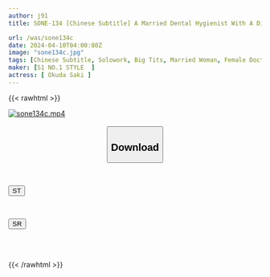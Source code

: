 ```yaml
---
author: j91
title: SONE-134 [Chinese Subtitle] A Married Dental Hygienist With A Distorted Sexual Habit, Saki Okuda, Who Seduces Patients Lying Down With Her Big Raw Breasts.

url: /was/sone134c
date: 2024-04-10T04:00:00Z
image: "sone134c.jpg"
tags: [Chinese Subtitle, Solowork, Big Tits, Married Woman, Female Doctor, Slut, Hospital - Clinic	]
maker: [S1 NO.1 STYLE  ]
actress: [ Okuda Saki ]
---
```



{{< rawhtml >}}

<div class="video" data-videoid="kDqxK1jpXJFOoOq">
    <a href="javascript:;">
        <img src="/was/sone134c/sone134c.jpg" width="WIDTH" height="HEIGHT" alt="sone134c.mp4" loading="lazy">
    </a>
</div>

<script type="text/javascript" src="https://j91.asia/asset/on-demand-st.js"></script>

<br>
  <link rel="stylesheet" href="https://j91.asia/asset/bs5.css">
  
  <center>
  <button class="btn btn-primary" type="button" data-bs-toggle="collapse" data-bs-target=".multi-collapse" aria-expanded="false" aria-controls="multiCollapseExample1 multiCollapseExample2"><h2>Download</h2></button></center>
</p>
<div class="row">
  <div class="col">
    <div class="collapse multi-collapse" id="multiCollapseExample1">
      <div class="card card-body">
	      	      <br>
<div class="buttons">  
<p><a href="https://streamtape.to/v/kDqxK1jpXJFOoOq" target="_blank"><button class="btn-hover color-3"><i class="fa fa-download"></i> ST</button></a></p></div>
    </div>
  </div>
</div>
  <div class="col">
    <div class="collapse multi-collapse" id="multiCollapseExample2">
      <div class="card card-body">
	      <br>
<div class="buttons">
<p><a href="https://rubystm.com/9wncb7vxu9y4" target="_blank"><button class="btn-hover color-9"><i class="fa fa-download"></i> SR</button></a></p></div>
<br><br>
      </div>
    </div>
  </div>
</div>

{{< /rawhtml >}}